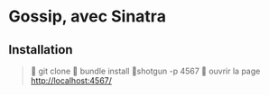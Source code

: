 # **Gossip, avec Sinatra**

## **Installation**

> :small_blue_diamond: git clone 
> :small_blue_diamond: bundle install
> :small_blue_diamond:shotgun -p 4567
> :small_blue_diamond: ouvrir la page [http://localhost:4567/](http://localhost:4567/)
 
